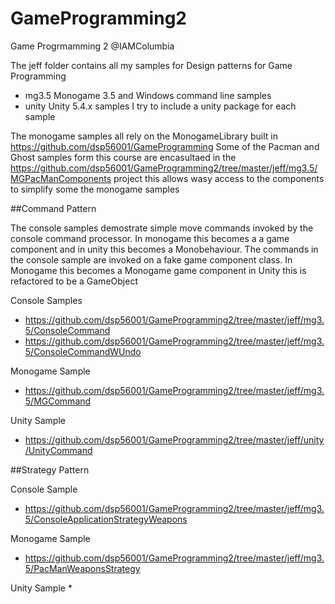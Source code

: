 
# GameProgramming2
Game Progrmamming 2 @IAMColumbia

The jeff folder contains all my samples for Design patterns for Game Programming

- mg3.5 Monogame 3.5 and Windows command line samples 
- unity Unity 5.4.x samples I try to include a unity package for each sample

The monogame samples all rely on the MonogameLibrary built in https://github.com/dsp56001/GameProgramming
Some of the Pacman and Ghost samples form this course are encasultaed in the https://github.com/dsp56001/GameProgramming2/tree/master/jeff/mg3.5/MGPacManComponents project this allows wasy access to the components to simplify some the monogame samples

##Command Pattern

The console samples demostrate simple move commands invoked by the console command processor. In monogame this becomes a a game component and in unity this becomes a Monobehaviour. The commands in the console sample are invoked on a fake game component class. In Monogame this becomes a Monogame game component in Unity this is refactored to be a GameObject

Console Samples
* https://github.com/dsp56001/GameProgramming2/tree/master/jeff/mg3.5/ConsoleCommand
* https://github.com/dsp56001/GameProgramming2/tree/master/jeff/mg3.5/ConsoleCommandWUndo

Monogame Sample
* https://github.com/dsp56001/GameProgramming2/tree/master/jeff/mg3.5/MGCommand

Unity Sample
* https://github.com/dsp56001/GameProgramming2/tree/master/jeff/unity/UnityCommand

##Strategy Pattern

Console Sample
* https://github.com/dsp56001/GameProgramming2/tree/master/jeff/mg3.5/ConsoleApplicationStrategyWeapons

Monogame Sample
* https://github.com/dsp56001/GameProgramming2/tree/master/jeff/mg3.5/PacManWeaponsStrategy

Unity Sample
* 
